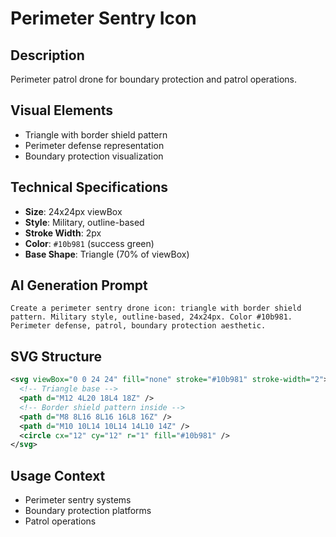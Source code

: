 # Perimeter Sentry Icon

## Description
Perimeter patrol drone for boundary protection and patrol operations.

## Visual Elements
- Triangle with border shield pattern
- Perimeter defense representation
- Boundary protection visualization

## Technical Specifications
- **Size**: 24x24px viewBox
- **Style**: Military, outline-based
- **Stroke Width**: 2px
- **Color**: `#10b981` (success green)
- **Base Shape**: Triangle (70% of viewBox)

## AI Generation Prompt
```
Create a perimeter sentry drone icon: triangle with border shield pattern. Military style, outline-based, 24x24px. Color #10b981. Perimeter defense, patrol, boundary protection aesthetic.
```

## SVG Structure
```svg
<svg viewBox="0 0 24 24" fill="none" stroke="#10b981" stroke-width="2">
  <!-- Triangle base -->
  <path d="M12 4L20 18L4 18Z" />
  <!-- Border shield pattern inside -->
  <path d="M8 8L16 8L16 16L8 16Z" />
  <path d="M10 10L14 10L14 14L10 14Z" />
  <circle cx="12" cy="12" r="1" fill="#10b981" />
</svg>
```

## Usage Context
- Perimeter sentry systems
- Boundary protection platforms
- Patrol operations

